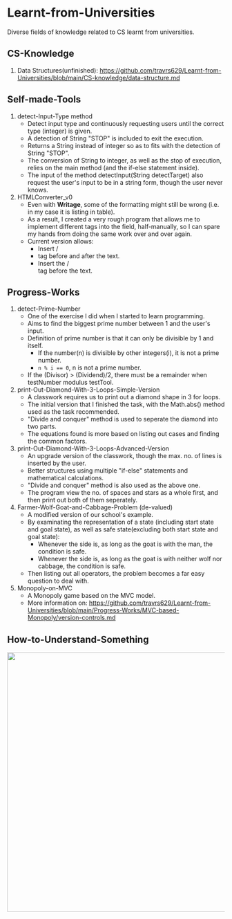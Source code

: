 # Learnt-from-Universities
Diverse fields of knowledge related to CS learnt from universities.

## CS-Knowledge
  1. Data Structures(unfinished): https://github.com/travrs629/Learnt-from-Universities/blob/main/CS-knowledge/data-structure.md

## Self-made-Tools
   1. detect-Input-Type method
      - Detect input type and continuously requesting users until the correct type (integer) is given.
      - A detection of String "STOP" is included to exit the execution.
      - Returns a String instead of integer so as to fits with the detection of String "STOP".
      - The conversion of String to integer, as well as the stop of execution, relies on the main method (and the if-else statement inside).
      - The input of the method detectInput(String detectTarget) also request the user's input to be in a string form, though the user never knows.
   2. HTMLConverter_v0
      - Even with **Writage**, some of the formatting might still be wrong (i.e. in my case it is listing in table).
      - As a result, I created a very rough program that allows me to implement different tags into the field, half-manually, so I can spare my hands from doing the same work over and over again.
      - Current version allows:
         - Insert /<li/> tag before and after the text.
         - Insert the /<br/> tag before the text.

## Progress-Works
   1. detect-Prime-Number
      - One of the exercise I did when I started to learn programming.
      - Aims to find the biggest prime number between 1 and the user's input.
      - Definition of prime number is that it can only be divisible by 1 and itself.
         - If the number(n) is divisible by other integers(i), it is not a prime number.
         - `n % i == 0`, n is not a prime number.
      - If the (Divisor) > (Dividend)/2, there must be a remainder when testNumber modulus testTool.
   2. print-Out-Diamond-With-3-Loops-Simple-Version
      - A classwork requires us to print out a diamond shape in 3 for loops.
      - The initial version that I finished the task, with the Math.abs() method used as the task recommended.
      - "Divide and conquer" method is used to seperate the diamond into two parts.
      - The equations found is more based on listing out cases and finding the common factors.
   3. print-Out-Diamond-With-3-Loops-Advanced-Version
      - An upgrade version of the classwork, though the max. no. of lines is inserted by the user.
      - Better structures using multiple "if-else" statements and mathematical calculations.
      - "Divide and conquer" method is also used as the above one.
      - The program view the no. of spaces and stars as a whole first, and then print out both of them seperately.
   4. Farmer-Wolf-Goat-and-Cabbage-Problem (de-valued)
      - A modified version of our school's example.
      - By examinating the representation of a state (including start state and goal state), as well as safe state(excluding both start state and goal state):
         - Whenever the side is, as long as the goat is with the man, the condition is safe.
         - Whenever the side is, as long as the goat is with neither wolf nor cabbage, the condition is safe.
      - Then listing out all operators, the problem becomes a far easy question to deal with.
  5. Monopoly-on-MVC
      - A Monopoly game based on the MVC model. 
      - More information on: https://github.com/travrs629/Learnt-from-Universities/blob/main/Progress-Works/MVC-based-Monopoly/version-controls.md

## How-to-Understand-Something
<img src="https://github.com/travrs629/Learnt-from-Universities/blob/main/How-to-Understand.jpg" height=600px width=515px>
